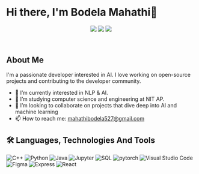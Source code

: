# Hi there, I'm Bodela Mahathi👋

<p align="center">
  <a href="https://www.linkedin.com/in/mahathi-bodela-130b5b269/"><img src="https://img.shields.io/badge/LinkedIn-0077B5?style=for-the-badge&logo=linkedin&logoColor=white"></a>
  <a href="https://www.leetcode.com/mahathibodela7"><img src="https://img.shields.io/badge/-LeetCode-77cf4?style=for-the-badge&logo=LeetCode&logoColor=white"></a>
  <a href="https://mahathibodela.github.io/"><img src="https://img.shields.io/badge/My Portfolio-ffcc00?style=for-the-badge&logo=googleearth&logoColor=white"></a>
</p>
<br>

## About Me

I'm a passionate developer interested in AI. I love working on open-source projects and contributing to the developer community.

- 🔭 I’m currently interested in NLP & AI.
- 🌱 I’m studying computer science and engineering at NIT AP.
- 👯 I’m looking to collaborate on projects that dive deep into AI and machine learning
- 📫 How to reach me: mahathibodela527@gmail.com

## 🛠 Languages, Technologies And Tools
![C++](https://img.shields.io/badge/c++-%2300599C.svg?style=for-the-badge&logo=c%2B%2B&logoColor=white)
![Python](https://img.shields.io/badge/python-3670A0?style=for-the-badge&logo=python&logoColor=ffdd54)
![Java](https://img.shields.io/badge/java-%2300599C.svg?style=for-the-badge&logo=c%2B%2B&logoColor=white)
![Jupyter](https://img.shields.io/badge/jupyter-%23E34F26.svg?style=for-the-badge&logo=jupyter&logoColor=white)
![SQL](https://img.shields.io/badge/sql-%23593d88.svg?style=for-the-badge&logo=sql&logoColor=white)
![pytorch](https://img.shields.io/badge/pytorch-%2300599C.svg?style=for-the-badge&logo=pytorch&logoColor=white)
![Visual Studio Code](https://img.shields.io/badge/Visual%20Studio%20Code-0078d7.svg?style=for-the-badge&logo=visual-studio-code&logoColor=white)
![Figma](https://img.shields.io/badge/figma-%23F24E1E.svg?style=for-the-badge&logo=figma&logoColor=white)
![Express](https://img.shields.io/badge/express-%2300599C.svg?style=for-the-badge&logo=express&logoColor=white)
![React](https://img.shields.io/badge/react-%04DBFC.svg?style=for-the-badge&logo=react&logoColor=white)
